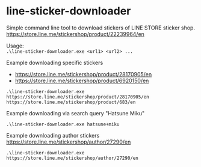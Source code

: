 # line-sticker-downloader

Simple command line tool to download stickers of LINE STORE sticker shop.
https://store.line.me/stickershop/product/22239964/en

Usage:  
`.\line-sticker-downloader.exe <url1> <url2> ...`  

Example downloading specific stickers
- https://store.line.me/stickershop/product/28170905/en
- https://store.line.me/stickershop/product/6920150/en
```shell
.\line-sticker-downloader.exe https://store.line.me/stickershop/product/28170905/en https://store.line.me/stickershop/product/683/en
```

Example downloading via search query "Hatsune Miku"
```shell
.\line-sticker-downloader.exe hatsune+miku
```

Example downloading author stickers https://store.line.me/stickershop/author/27290/en
```shell
.\line-sticker-downloader.exe https://store.line.me/stickershop/author/27290/en
```
